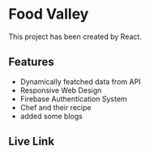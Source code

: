 # Food Valley

This project has been created by React.

## Features
- Dynamically featched data from API
- Responsive Web Design
- Firebase Authentication System
- Chef and their recipe
- added some blogs

## Live Link


